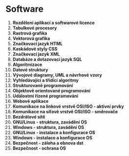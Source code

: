 # Software

1. **Rozdělení aplikací a softwarové licence**
1. **Tabulkové procesory**
1. **Rastrová grafika**
1. **Vektorová grafika**
1. **Značkovací jazyk HTML**
1. **Kaskádové styly CSS**
1. **Značkovací jazyk XML**
1. **Databáze a dotazovací jazyk SQL**
1. **Algoritmizace**
1. **Datové struktury**
1. **Vývojové diagramy, UML a návrhové vzory**
1. **Vyhledávající a třídící algoritmy**
1. **Strukturované programování**
1. **Objektově orientované programování**
1. **Událostmi řízené programování**
1. **Webové aplikace**
1. **Komunikace na linkové vrstvě OSI/ISO - aktivní prvky**
1. **Komunikace na síťové vrstvě OSI/ISO - směrovače**
1. **Bezdrátové sítě**
1. **GNU/Linux - struktura, zavádění OS**
1. **Windows - struktura, zavádění OS**
1. **GNU/Linux - instalace a konfigurace OS**
1. **Windows - instalace a konfigurace OS**
1. **Bezpečnost - záloha a obnova dat**
1. **Bezpečnost - ochrana OS**
